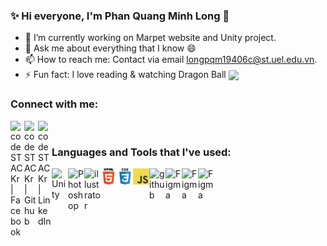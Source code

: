 ### ✨ Hi everyone, I'm Phan Quang Minh Long 👋

<!--
**minhlong26052001/minhlong26052001** is a ✨ _special_ ✨ repository because its `README.md` (this file) appears on your GitHub profile.
- 🌱 I’m currently learning ...
- 👯 I’m looking to collaborate on ...
- 🤔 I’m looking for help with ...
Here are some ideas to get you started:
-->
- 🔭 I’m currently working on Marpet website and Unity project.
- 💬 Ask me about everything that I know 😄
- 📫 How to reach me: Contact via email longpqm19406c@st.uel.edu.vn.
- ⚡ Fun fact: I love reading & watching Dragon Ball <img align="center" width="18px" src="https://static.wikia.nocookie.net/dragonball/images/f/f4/DBS_logo.png" />

### Connect with me:

[<img align="left" alt="codeSTACKr | Facebook" width="22px" src="https://cdn.jsdelivr.net/npm/simple-icons@3.13.0/icons/facebook.svg" />][facebook]
[<img align="left" alt="codeSTACKr | Github" width="22px" src="https://cdn.jsdelivr.net/npm/simple-icons@3.13.0/icons/github.svg" />][github]
[<img align="left" alt="codeSTACKr | LinkedIn" width="22px" src="https://cdn.jsdelivr.net/npm/simple-icons@v3/icons/linkedin.svg" />][linkedin]
<!--[<img align="left" alt="codeSTACKr | Instagram" width="22px" src="https://cdn.jsdelivr.net/npm/simple-icons@v3/icons/instagram.svg" />][instagram]-->

<br />

### Languages and Tools that I've used:

<img align="left" alt="Unity" width="26px" src="https://img.icons8.com/ios-filled/344/unity.png" />
<img align="left" alt="Photoshop" width="26px" src="https://img.icons8.com/color/2x/adobe-photoshop.png" />
<img align="left" alt="illustrator" width="26px" src="https://img.icons8.com/color/2x/adobe-illustrator.png" />
<img align="left" alt="HTML5" width="26px" src="https://raw.githubusercontent.com/github/explore/80688e429a7d4ef2fca1e82350fe8e3517d3494d/topics/html/html.png" />
<img align="left" alt="CSS3" width="26px" src="https://raw.githubusercontent.com/github/explore/80688e429a7d4ef2fca1e82350fe8e3517d3494d/topics/css/css.png" />
<img align="left" alt="JavaScript" width="26px" src="https://raw.githubusercontent.com/github/explore/80688e429a7d4ef2fca1e82350fe8e3517d3494d/topics/javascript/javascript.png" />
<img align="left" alt="github" width="26px" src="https://img.icons8.com/fluency/2x/github.png" />
<img align="left" alt="Figma" width="26px" src="https://img.icons8.com/fluency/2x/figma.png" />
<img align="left" alt="Figma" width="26px" src="https://img.icons8.com/fluency/2x/garena.png" />
<img align="left" alt="Figma" width="26px" src="https://img.icons8.com/fluency/2x/league-of-legends.png" />

[facebook]: https://www.facebook.com/pqmlong265
[instagram]: https://www.instagram.com/minhlong909
[linkedin]: https://www.linkedin.com/in/phanquangminhlong
[github]: https://github.com/minhlong26052001
